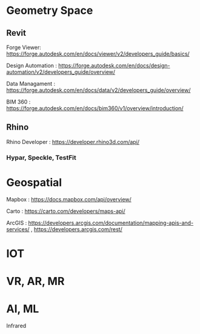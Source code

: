 # Geometry Space 

## Revit

Forge Viewer: https://forge.autodesk.com/en/docs/viewer/v2/developers_guide/basics/

Design Automation : https://forge.autodesk.com/en/docs/design-automation/v2/developers_guide/overview/

Data Managament : https://forge.autodesk.com/en/docs/data/v2/developers_guide/overview/

BIM 360 : https://forge.autodesk.com/en/docs/bim360/v1/overview/introduction/


## Rhino

Rhino Developer : https://developer.rhino3d.com/api/

### Hypar, Speckle, TestFit

# Geospatial 

Mapbox : https://docs.mapbox.com/api/overview/

Carto : https://carto.com/developers/maps-api/

ArcGIS : https://developers.arcgis.com/documentation/mapping-apis-and-services/ , https://developers.arcgis.com/rest/



# IOT

# VR, AR, MR

# AI, ML

Infrared



